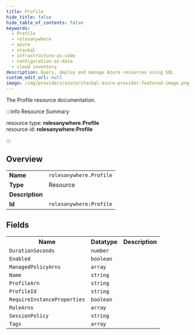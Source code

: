 ```yaml
---
title: Profile
hide_title: false
hide_table_of_contents: false
keywords:
  - Profile
  - rolesanywhere
  - azure
  - stackql
  - infrastructure-as-code
  - configuration-as-data
  - cloud inventory
description: Query, deploy and manage Azure resources using SQL
custom_edit_url: null
image: /img/providers/azure/stackql-azure-provider-featured-image.png
---
```

The Profile resource documentation.

:::info Resource Summary

<div class="row">
<div class="providerDocColumn">
<span>resource type:&nbsp;<b>rolesanywhere.Profile</b></span><br />
<span>resource id:&nbsp;<b>rolesanywhere:Profile</b></span><br />
</div>
</div>

:::

## Overview
<table><tbody>
<tr><td><b>Name</b></td><td><code>rolesanywhere.Profile</code></td></tr>
<tr><td><b>Type</b></td><td>Resource</td></tr>
<tr><td><b>Description</b></td><td></td></tr>
<tr><td><b>Id</b></td><td><code>rolesanywhere:Profile</code></td></tr>
</tbody></table>

## Fields
<table><tbody>
<tr><th>Name</th><th>Datatype</th><th>Description</th></tr>
<tr><td><code>DurationSeconds</code></td><td><code>number</code></td><td></td></tr><tr><td><code>Enabled</code></td><td><code>boolean</code></td><td></td></tr><tr><td><code>ManagedPolicyArns</code></td><td><code>array</code></td><td></td></tr><tr><td><code>Name</code></td><td><code>string</code></td><td></td></tr><tr><td><code>ProfileArn</code></td><td><code>string</code></td><td></td></tr><tr><td><code>ProfileId</code></td><td><code>string</code></td><td></td></tr><tr><td><code>RequireInstanceProperties</code></td><td><code>boolean</code></td><td></td></tr><tr><td><code>RoleArns</code></td><td><code>array</code></td><td></td></tr><tr><td><code>SessionPolicy</code></td><td><code>string</code></td><td></td></tr><tr><td><code>Tags</code></td><td><code>array</code></td><td></td></tr>
</tbody></table>
